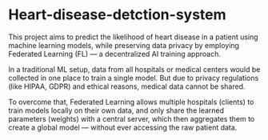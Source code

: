 # Heart-disease-detction-system
This project aims to predict the likelihood of heart disease in a patient using machine learning models, while preserving data privacy by employing Federated Learning (FL) — a decentralized AI training approach.

In a traditional ML setup, data from all hospitals or medical centers would be collected in one place to train a single model.
But due to privacy regulations (like HIPAA, GDPR) and ethical reasons, medical data cannot be shared.

To overcome that, Federated Learning allows multiple hospitals (clients) to train models locally on their own data, and only share the learned parameters (weights) with a central server, which then aggregates them to create a global model — without ever accessing the raw patient data.
